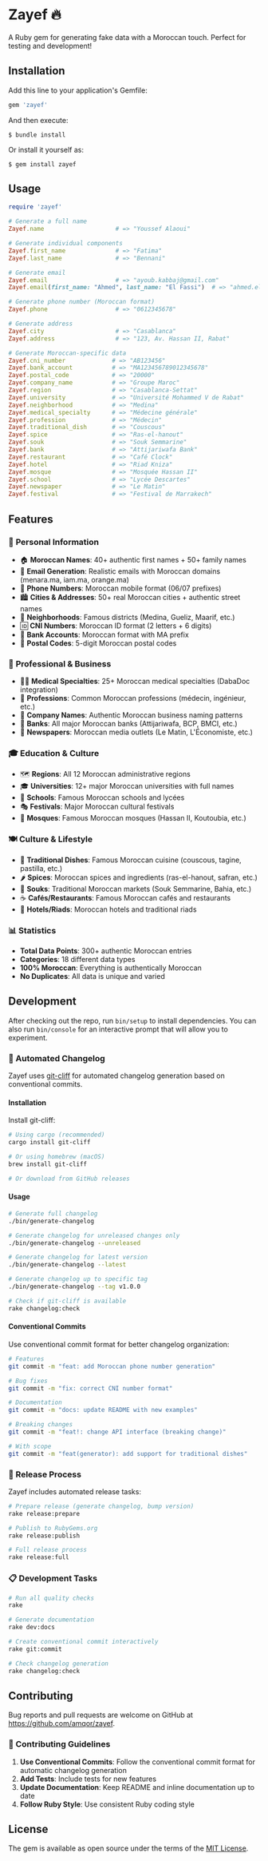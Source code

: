 # Zayef 🔥

A Ruby gem for generating fake data with a Moroccan touch. Perfect for testing and development!

## Installation

Add this line to your application's Gemfile:

```ruby
gem 'zayef'
```

And then execute:

    $ bundle install

Or install it yourself as:

    $ gem install zayef

## Usage

```ruby
require 'zayef'

# Generate a full name
Zayef.name                    # => "Youssef Alaoui"

# Generate individual components
Zayef.first_name              # => "Fatima"
Zayef.last_name               # => "Bennani"

# Generate email
Zayef.email                   # => "ayoub.kabbaj@gmail.com"
Zayef.email(first_name: "Ahmed", last_name: "El Fassi")  # => "ahmed.el_fassi@yahoo.fr"

# Generate phone number (Moroccan format)
Zayef.phone                   # => "0612345678"

# Generate address
Zayef.city                    # => "Casablanca"
Zayef.address                 # => "123, Av. Hassan II, Rabat"

# Generate Moroccan-specific data
Zayef.cni_number             # => "AB123456"
Zayef.bank_account           # => "MA123456789012345678"
Zayef.postal_code            # => "20000"
Zayef.company_name           # => "Groupe Maroc"
Zayef.region                 # => "Casablanca-Settat"
Zayef.university             # => "Université Mohammed V de Rabat"
Zayef.neighborhood           # => "Medina"
Zayef.medical_specialty      # => "Médecine générale"
Zayef.profession             # => "Médecin"
Zayef.traditional_dish       # => "Couscous"
Zayef.spice                  # => "Ras-el-hanout"
Zayef.souk                   # => "Souk Semmarine"
Zayef.bank                   # => "Attijariwafa Bank"
Zayef.restaurant             # => "Café Clock"
Zayef.hotel                  # => "Riad Kniza"
Zayef.mosque                 # => "Mosquée Hassan II"
Zayef.school                 # => "Lycée Descartes"
Zayef.newspaper              # => "Le Matin"
Zayef.festival               # => "Festival de Marrakech"
```

## Features

### 🎯 **Personal Information**
- 🏠 **Moroccan Names**: 40+ authentic first names + 50+ family names
- 📧 **Email Generation**: Realistic emails with Moroccan domains (menara.ma, iam.ma, orange.ma)
- 📱 **Phone Numbers**: Moroccan mobile format (06/07 prefixes)
- 🏙️ **Cities & Addresses**: 50+ real Moroccan cities + authentic street names
- 🏡 **Neighborhoods**: Famous districts (Medina, Gueliz, Maarif, etc.)
- 🆔 **CNI Numbers**: Moroccan ID format (2 letters + 6 digits)
- 🏦 **Bank Accounts**: Moroccan format with MA prefix
- 📮 **Postal Codes**: 5-digit Moroccan postal codes

### 🏢 **Professional & Business**
- 👨‍⚕️ **Medical Specialties**: 25+ Moroccan medical specialties (DabaDoc integration)
- 👔 **Professions**: Common Moroccan professions (médecin, ingénieur, etc.)
- 🏢 **Company Names**: Authentic Moroccan business naming patterns
- 🏦 **Banks**: All major Moroccan banks (Attijariwafa, BCP, BMCI, etc.)
- 📰 **Newspapers**: Moroccan media outlets (Le Matin, L'Économiste, etc.)

### 🎓 **Education & Culture**
- 🗺️ **Regions**: All 12 Moroccan administrative regions
- 🎓 **Universities**: 12+ major Moroccan universities with full names
- 🏫 **Schools**: Famous Moroccan schools and lycées
- 🎭 **Festivals**: Major Moroccan cultural festivals
- 🕌 **Mosques**: Famous Moroccan mosques (Hassan II, Koutoubia, etc.)

### 🍽️ **Culture & Lifestyle**
- 🍲 **Traditional Dishes**: Famous Moroccan cuisine (couscous, tagine, pastilla, etc.)
- 🌶️ **Spices**: Moroccan spices and ingredients (ras-el-hanout, safran, etc.)
- 🏪 **Souks**: Traditional Moroccan markets (Souk Semmarine, Bahia, etc.)
- ☕ **Cafés/Restaurants**: Famous Moroccan cafés and restaurants
- 🏨 **Hotels/Riads**: Moroccan hotels and traditional riads

### 📊 **Statistics**
- **Total Data Points**: 300+ authentic Moroccan entries
- **Categories**: 18 different data types
- **100% Moroccan**: Everything is authentically Moroccan
- **No Duplicates**: All data is unique and varied

## Development

After checking out the repo, run `bin/setup` to install dependencies. You can also run `bin/console` for an interactive prompt that will allow you to experiment.

### 📝 Automated Changelog

Zayef uses [git-cliff](https://github.com/orhun/git-cliff) for automated changelog generation based on conventional commits.

#### Installation

Install git-cliff:
```bash
# Using cargo (recommended)
cargo install git-cliff

# Or using homebrew (macOS)
brew install git-cliff

# Or download from GitHub releases
```

#### Usage

```bash
# Generate full changelog
./bin/generate-changelog

# Generate changelog for unreleased changes only
./bin/generate-changelog --unreleased

# Generate changelog for latest version
./bin/generate-changelog --latest

# Generate changelog up to specific tag
./bin/generate-changelog --tag v1.0.0

# Check if git-cliff is available
rake changelog:check
```

#### Conventional Commits

Use conventional commit format for better changelog organization:

```bash
# Features
git commit -m "feat: add Moroccan phone number generation"

# Bug fixes
git commit -m "fix: correct CNI number format"

# Documentation
git commit -m "docs: update README with new examples"

# Breaking changes
git commit -m "feat!: change API interface (breaking change)"

# With scope
git commit -m "feat(generator): add support for traditional dishes"
```

### 🚀 Release Process

Zayef includes automated release tasks:

```bash
# Prepare release (generate changelog, bump version)
rake release:prepare

# Publish to RubyGems.org
rake release:publish

# Full release process
rake release:full
```

### 📋 Development Tasks

```bash
# Run all quality checks
rake

# Generate documentation
rake dev:docs

# Create conventional commit interactively
rake git:commit

# Check changelog generation
rake changelog:check
```

## Contributing

Bug reports and pull requests are welcome on GitHub at https://github.com/amqor/zayef.

### 📝 Contributing Guidelines

1. **Use Conventional Commits**: Follow the conventional commit format for automatic changelog generation
2. **Add Tests**: Include tests for new features
3. **Update Documentation**: Keep README and inline documentation up to date
4. **Follow Ruby Style**: Use consistent Ruby coding style

## License

The gem is available as open source under the terms of the [MIT License](https://opensource.org/licenses/MIT).